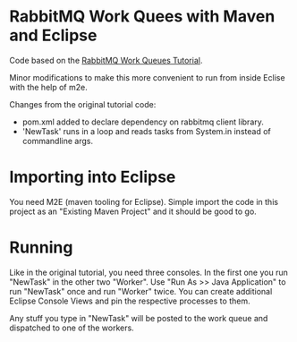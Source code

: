 RabbitMQ Work Quees with Maven and Eclipse
==========================================

Code based on the [RabbitMQ Work Queues Tutorial](https://www.rabbitmq.com/tutorials/tutorial-three-java.html).

Minor modifications to make this more convenient to run from inside Eclise with the help of m2e.

Changes from the original tutorial code:

  - pom.xml added to declare dependency on rabbitmq client library.
  - 'NewTask' runs in a loop and reads tasks from System.in instead of commandline args.

Importing into Eclipse
======================

You need M2E (maven tooling for Eclipse). Simple import the code in this project as an "Existing Maven Project" and it should be good to go.

Running
=======

Like in the original tutorial, you need three consoles. In the first one you run
"NewTask" in the other two "Worker". Use "Run As >> Java Application" to run "NewTask" once and
run "Worker" twice. You can create additional Eclipse Console Views and pin the respective processes
to them.

Any stuff you type in "NewTask" will be posted to the work queue and dispatched to one of the workers.